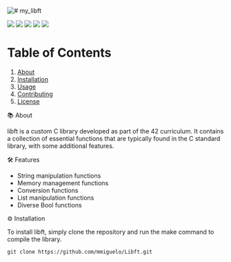 ![# my_libft](https://github.com/mmiguelo/42_project_badges/blob/main/covers/cover-libft-bonus.png)

<p>
    <img src="https://img.shields.io/badge/score-125%20%2F%20100-success?style=for-the-badge" />
    <img src="https://img.shields.io/github/repo-size/mmiguelo/Libft?style=for-the-badge&logo=github">
    <img src="https://img.shields.io/github/languages/count/mmiguelo/Libft?style=for-the-badge&logo=" />
    <img src="https://img.shields.io/github/languages/top/mmiguelo/Libft?style=for-the-badge" />
    <img src="https://img.shields.io/github/last-commit/mmiguelo/Libft?style=for-the-badge" />
</p>

# Table of Contents

1. [About](#About)
2. [Installation](#installation)
3. [Usage](#usage)
4. [Contributing](#contributing)
5. [License](#license)

📚 About

libft is a custom C library developed as part of the 42 curriculum. It contains a collection of essential functions that are typically found in the C standard library, with some additional features.

🛠️ Features

- String manipulation functions
- Memory management functions
- Conversion functions
- List manipulation functions
- Diverse Bool functions

⚙️ Installation

To install libft, simply clone the repository and run the make command to compile the library.

```
git clone https://github.com/mmiguelo/Libft.git
```
